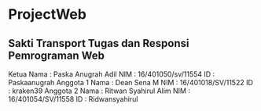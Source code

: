 # ProjectWeb
Sakti Transport
Tugas dan Responsi Pemrograman Web
-------------------------------------
Ketua 
Nama : Paska Anugrah Adil
NIM	 : 16/401050/sv/11554
ID   : Paskaanugrah
Anggota 1 
Nama : Dean Sena M
NIM  : 16/401018/SV/11522
ID   : kraken39
Anggota 2
Nama : Ritwan Syahirul Alim
NIM	 : 16/401054/SV/11558
ID   : Ridwansyahirul
